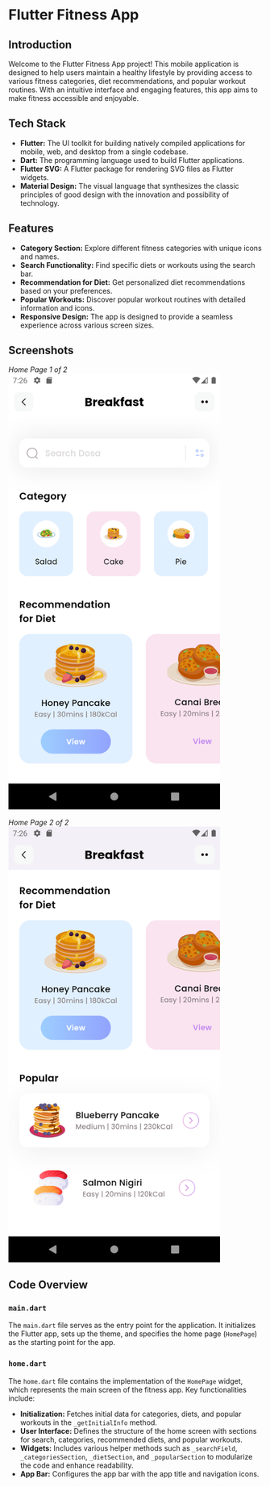 # Flutter Fitness App

## Introduction

Welcome to the Flutter Fitness App project! This mobile application is designed to help users maintain a healthy lifestyle by providing access to various fitness categories, diet recommendations, and popular workout routines. With an intuitive interface and engaging features, this app aims to make fitness accessible and enjoyable.

## Tech Stack

- **Flutter:** The UI toolkit for building natively compiled applications for mobile, web, and desktop from a single codebase.
- **Dart:** The programming language used to build Flutter applications.
- **Flutter SVG:** A Flutter package for rendering SVG files as Flutter widgets.
- **Material Design:** The visual language that synthesizes the classic principles of good design with the innovation and possibility of technology.

## Features

- **Category Section:** Explore different fitness categories with unique icons and names.
- **Search Functionality:** Find specific diets or workouts using the search bar.
- **Recommendation for Diet:** Get personalized diet recommendations based on your preferences.
- **Popular Workouts:** Discover popular workout routines with detailed information and icons.
- **Responsive Design:** The app is designed to provide a seamless experience across various screen sizes.

## Screenshots

_Home Page 1 of 2_  
<img alt="Screenshot 1" src="./screenshots/flutter_01.png" width="420"/>

_Home Page 2 of 2_  
<img alt="Screenshot 2" src="./screenshots/flutter_02.png" width="420"/>

## Code Overview

### `main.dart`

The `main.dart` file serves as the entry point for the application. It initializes the Flutter app, sets up the theme, and specifies the home page (`HomePage`) as the starting point for the app.

### `home.dart`

The `home.dart` file contains the implementation of the `HomePage` widget, which represents the main screen of the fitness app. Key functionalities include:

- **Initialization:** Fetches initial data for categories, diets, and popular workouts in the `_getInitialInfo` method.
- **User Interface:** Defines the structure of the home screen with sections for search, categories, recommended diets, and popular workouts.
- **Widgets:** Includes various helper methods such as `_searchField`, `_categoriesSection`, `_dietSection`, and `_popularSection` to modularize the code and enhance readability.
- **App Bar:** Configures the app bar with the app title and navigation icons.
